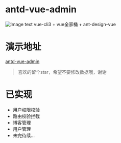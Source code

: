 # antd-vue-admin
![Image text](https://github.com/weizhanzhan/antd-vue-admin/blob/master/public/index.PNG)
vue-cli3 + vue全家桶 + ant-design-vue
# 演示地址
<a href="http://admin.zhanwei.xyz">antd-vue-admin</a>

>喜欢的留个star，希望不要修改数据哦，谢谢
# 已实现
<ul>
    <li>用户权限校验</li>
    <li>路由校验拦截</li>
    <li>博客管理</li>
    <li>用户管理</li>
    <li>未完待续...</li>
</ul>


